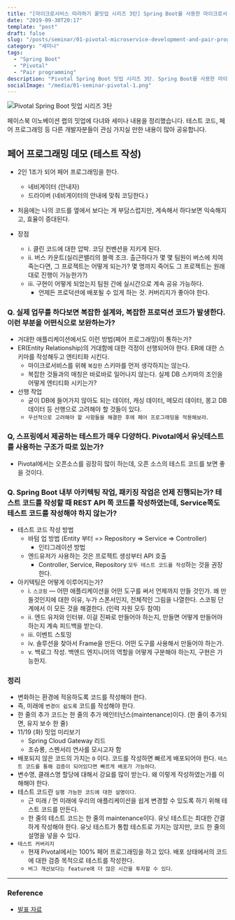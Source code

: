 ```yaml
---
title: "[마이크로서비스 따라하기 꿀밋업 시리즈 3탄] Spring Boot를 사용한 마이크로서비스 개발과 페어 프로그래밍 데모"
date: "2019-09-30T20:17"
template: "post"
draft: false
slug: "/posts/seminar/01-pivotal-microservice-development-and-pair-programming/"
category: "세미나"
tags:
  - "Spring Boot"
  - "Pivotal"
  - "Pair programming"
description: "Pivotal Spring Boot 밋업 시리즈 3탄. Spring Boot를 사용한 마이크로서비스 개발(로컬 환경) & 페어 프로그래밍 데모 (테스트 작성)."
socialImage: "/media/01-seminar-pivotal-1.png"
---
```


![Pivotal Spring Boot 밋업 시리즈 3탄](/media/01-seminar-pivotal-1.png)

페이스북 이노베이션 랩의 밋업에 다녀와 세미나 내용을 정리했습니다. 테스트 코드, 페어 프로그래밍 등 다른 개발자분들이 관심 가지실 만한 내용이 많아 공유합니다.


## 페어 프로그래밍 데모 (테스트 작성)

- 2인 1조가 되어 페어 프로그래밍을 한다.

  - 네비게이터 (안내자)
  - 드라이버 (네비게이터의 안내에 맞춰 코딩한다.)
- 처음에는 나의 코드를 옆에서 보다는 게 부담스럽지만, 계속해서 하다보면 익숙해지고, 효율이 증대된다.
- 장점 
  - i. 클린 코드에 대한 압박. 코딩 컨벤션을 지키게 된다.
  - ii. 버스 카운트(실리콘밸리의 블랙 조크. 출근하다가 몇 몇 팀원이 버스에 치여 죽는다면, 그 프로젝트는 어떻게 되는가? 몇 명까지 죽어도 그 프로젝트는 원래대로 진행이 가능한가?)
  - iii. 구현이 어떻게 되었는지 팀원 간에 실시간으로 계속 공유 가능하다.
    - 언제든 프로덕션에 배포될 수 있게 하는 것. 커버리지가 좋아야 한다.



### Q. 실제 업무를 하다보면 복잡한 설계와, 복잡한 프로덕션 코드가 발생한다. 이런 부분을 어떤식으로 보완하는가?

- 거대한 애플리케이션에서도 이런 방법(페어 프로그래밍)이 통하는가?
- ER(Entity Relationship)의 거대함에 대한 걱정이 선행되어야 한다. ER에 대한 스키마를 작성해두고 엔티티화 시킨다.
  - 마이크로서비스를 위해 `복잡한` 스키마를 먼저 생각하지는 않는다.
  - 복잡한 것들과의 매칭은 바로바로 일어나지 않는다. 실제 DB 스키마의 조인을 어떻게 엔티티화 시키는가?
- 선행 작업
  - 굳이 DB에 들어가지 않아도 되는 데이터, 캐싱 데이터, 메모리 데이터, 몽고 DB 데이터 등 선행으로 고려해야 할 것들이 있다.
  - `우선적으로 고려해야 할 사항들을 해결한 후에 페어 프로그래밍을 적용해보라`.



### Q, 스프링에서 제공하는 테스트가 매우 다양하다. Pivotal에서 유닛테스트를 사용하는 구조가 따로 있는가?

- Pivotal에서는 오픈소스를 굉장히 많이 하는데, 오픈 소스의 테스트 코드를 보면 좋을 것이다.



### Q. Spring Boot 내부 아키텍팅 작업, 패키징 작업은 언제 진행되는가? 테스트 코드를 작성할 때 REST API 쪽 코드를 작성하였는데, Service쪽도 테스트 코드를 작성해야 하지 않는가?

- 테스트 코드 작성 방법
  - 바텀 업 방법 (Entity 부터 => Repository => Service => Controller)
    - 인티그레이션 방법
  - 엔드유저가 사용하는 것은 프로젝트 생성부터 API 호출
    - Controller, Service, Repository `모두 테스트 코드를 작성`하는 것을 권장한다.
- 아키텍팅은 어떻게 이루어지는가?
  - i. `스코핑` — 어떤 애플리케이션을 어떤 도구를 써서 언제까지 만들 것인가. 왜 만들것인지에 대한 이유, 누가 스폰서인지, 전체적인 그림을 나열한다. 스코핑 단계에서 이 모든 것을 해결한다. (인력 자원 모두 참여)
  - ii. 엔드 유저와 인터뷰. 이걸 진짜로 만들어야 하는지, 만들면 어떻게 만들어야 하는지 계속 피드백을 받는다.
  - iii. 이벤트 스토밍
  - iv. 솔루션을 찾아서 Frame을 만든다. 어떤 도구를 사용해서 만들어야 하는가.
  - v. 백로그 작성. 백엔드 엔지니어의 역할을 어떻게 구분해야 하는지, 구현은 가능한지.



### 정리

- 변화하는 환경에 적응하도록 코드를 작성해야 한다.
- 즉, 미래에 `변경이 쉽도록` 코드를 작성해야 한다.
- 한 줄의 추가 코드는 한 줄의 추가 메인터넌스(maintenance)이다. (한 줄이 추가되면, 유지 보수 한 줄)
- 11/19 (화) 밋업 미리보기
  - Spring Cloud Gateway 리드
  - 조슈롱, 스펜서리 연사를 모시고자 함
- 배포되지 않은 코드의 가치는 `0` 이다. 코드를 작성하면 빠르게 배포되어야 한다. `테스트 코드를 통해 검증이 되어있다면 빠르게 배포가 가능하다`.
- 변수명, 클래스명 할당에 대해서 강요를 많이 받는다. 왜 이렇게 작성하였는가를 이해해야 한다.
- 테스트 코드란 `실행 가능한 코드에 대한 설명이다`. 
  - 근 미래 / 먼 미래에 우리의 애플리케이션을 쉽게 변경할 수 있도록 하기 위해 테스트 코드를 만든다.
  - 한 줄의 테스트 코드는 한 줄의 maintenance이다. 유닛 테스트는 최대한 간결하게 작성해야 한다. 유닛 테스트가 통합 테스트로 가지는 않지만, 코드 한 줄의 설명을 넣을 수 있다.
- `테스트 커버리지`
  - 현재 Pivotal에서는 100% 페어 프로그래밍을 하고 있다. 배포 상태에서의 코드에 대한 검증 목적으로 테스트를 작성한다.
  - `버그 개선보다는 feature에 더 많은 시간을 투자할 수 있다`.



---



### Reference

- [발표 자료](https://www.slideshare.net/PivotalKorea/20190930-meetupspring-bootxp)
